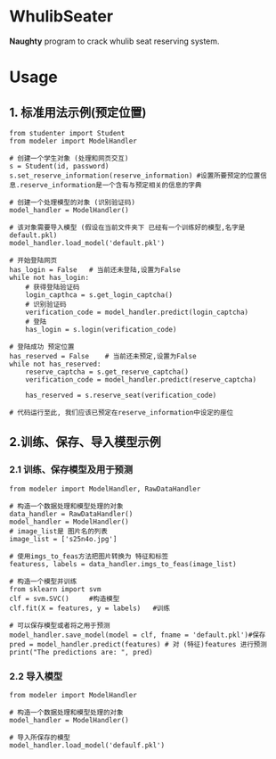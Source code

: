 # WhulibSeater

**Naughty** program to crack whulib seat reserving system.

# Usage
## 1. 标准用法示例(预定位置)
	from studenter import Student
	from modeler import ModelHandler
	
	# 创建一个学生对象 (处理和网页交互)
	s = Student(id, password)
	s.set_reserve_information(reserve_information) #设置所要预定的位置信息.reserve_information是一个含有与预定相关的信息的字典
	
	# 创建一个处理模型的对象 (识别验证码)
	model_handler = ModelHandler()

	# 该对象需要导入模型 (假设在当前文件夹下 已经有一个训练好的模型,名字是default.pkl)
	model_handler.load_model('default.pkl')
	
	# 开始登陆网页
	has_login = False 	# 当前还未登陆,设置为False
	while not has_login:	
		# 获得登陆验证码
		login_capthca = s.get_login_captcha()	
		# 识别验证码
		verification_code = model_handler.predict(login_captcha)	
		# 登陆
		has_login = s.login(verification_code)
	
	# 登陆成功 预定位置
	has_reserved = False	# 当前还未预定,设置为False
	while not has_reserved:
		reserve_captcha = s.get_reserve_captcha()
		verification_code = model_handler.predict(reserve_captcha)
			
		has_reserved = s.reserve_seat(verification_code)

	# 代码运行至此, 我们应该已预定在reserve_information中设定的座位

## 2.训练、保存、导入模型示例
### 2.1 训练、保存模型及用于预测
	from modeler import ModelHandler, RawDataHandler
	
	# 构造一个数据处理和模型处理的对象
	data_handler = RawDataHandler()
	model_handler = ModelHandler()
	# image_list是 图片名的列表
	image_list = ['s25n4o.jpg']
	
	# 使用imgs_to_feas方法把图片转换为 特征和标签
	featuress, labels = data_handler.imgs_to_feas(image_list)
	
	# 构造一个模型并训练
	from sklearn import svm
	clf = svm.SVC()		#构造模型
	clf.fit(X = features, y = labels)	#训练
	
	# 可以保存模型或者将之用于预测
	model_handler.save_model(model = clf, fname = 'default.pkl')#保存
	pred = model_handler.predict(features) # 对 (特征)features 进行预测
	print("The predictions are: ", pred)

### 2.2 导入模型
	from modeler import ModelHandler
	
	# 构造一个数据处理和模型处理的对象
	model_handler = ModelHandler()
	
	# 导入所保存的模型
	model_handler.load_model('defaulf.pkl')
	


